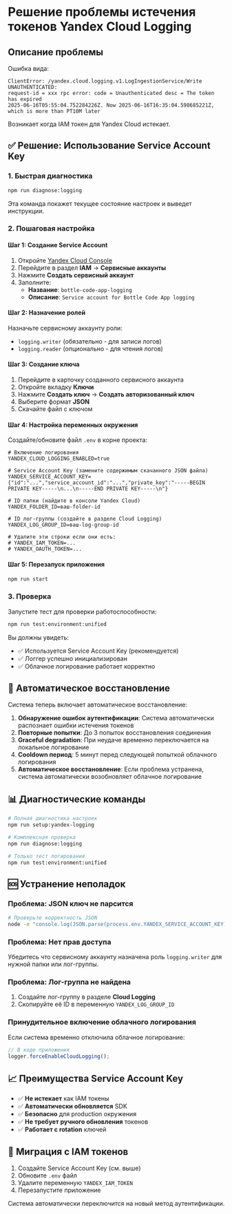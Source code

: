 # Решение проблемы истечения токенов Yandex Cloud Logging

## Описание проблемы

Ошибка вида:

```
ClientError: /yandex.cloud.logging.v1.LogIngestionService/Write UNAUTHENTICATED:
request-id = xxx rpc error: code = Unauthenticated desc = The token has expired
2025-06-16T05:55:04.752284226Z. Now 2025-06-16T16:35:04.598685221Z, which is more than PT10M later
```

Возникает когда IAM токен для Yandex Cloud истекает.

## ✅ Решение: Использование Service Account Key

### 1. Быстрая диагностика

```bash
npm run diagnose:logging
```

Эта команда покажет текущее состояние настроек и выведет инструкции.

### 2. Пошаговая настройка

#### Шаг 1: Создание Service Account

1. Откройте [Yandex Cloud Console](https://console.cloud.yandex.ru)
2. Перейдите в раздел **IAM** → **Сервисные аккаунты**
3. Нажмите **Создать сервисный аккаунт**
4. Заполните:
   - **Название**: `bottle-code-app-logging`
   - **Описание**: `Service account for Bottle Code App logging`

#### Шаг 2: Назначение ролей

Назначьте сервисному аккаунту роли:

- `logging.writer` (обязательно - для записи логов)
- `logging.reader` (опционально - для чтения логов)

#### Шаг 3: Создание ключа

1. Перейдите в карточку созданного сервисного аккаунта
2. Откройте вкладку **Ключи**
3. Нажмите **Создать ключ** → **Создать авторизованный ключ**
4. Выберите формат **JSON**
5. Скачайте файл с ключом

#### Шаг 4: Настройка переменных окружения

Создайте/обновите файл `.env` в корне проекта:

```env
# Включение логирования
YANDEX_CLOUD_LOGGING_ENABLED=true

# Service Account Key (замените содержимым скачанного JSON файла)
YANDEX_SERVICE_ACCOUNT_KEY={"id":"...","service_account_id":"...","private_key":"-----BEGIN PRIVATE KEY-----\n...\n-----END PRIVATE KEY-----\n"}

# ID папки (найдите в консоли Yandex Cloud)
YANDEX_FOLDER_ID=ваш-folder-id

# ID лог-группы (создайте в разделе Cloud Logging)
YANDEX_LOG_GROUP_ID=ваш-log-group-id

# Удалите эти строки если они есть:
# YANDEX_IAM_TOKEN=...
# YANDEX_OAUTH_TOKEN=...
```

#### Шаг 5: Перезапуск приложения

```bash
npm run start
```

### 3. Проверка

Запустите тест для проверки работоспособности:

```bash
npm run test:environment:unified
```

Вы должны увидеть:

- ✅ Используется Service Account Key (рекомендуется)
- ✅ Логгер успешно инициализирован
- ✅ Облачное логирование работает корректно

## 🔧 Автоматическое восстановление

Система теперь включает автоматическое восстановление:

1. **Обнаружение ошибок аутентификации**: Система автоматически распознает ошибки истечения токенов
2. **Повторные попытки**: До 3 попыток восстановления соединения
3. **Graceful degradation**: При неудаче временно переключается на локальное логирование
4. **Cooldown период**: 5 минут перед следующей попыткой облачного логирования
5. **Автоматическое восстановление**: Если проблема устранена, система автоматически возобновляет облачное логирование

## 📊 Диагностические команды

```bash
# Полная диагностика настроек
npm run setup:yandex-logging

# Комплексная проверка
npm run diagnose:logging

# Только тест логирования
npm run test:environment:unified
```

## 🆘 Устранение неполадок

### Проблема: JSON ключ не парсится

```bash
# Проверьте корректность JSON
node -e "console.log(JSON.parse(process.env.YANDEX_SERVICE_ACCOUNT_KEY))"
```

### Проблема: Нет прав доступа

Убедитесь что сервисному аккаунту назначена роль `logging.writer` для нужной папки или лог-группы.

### Проблема: Лог-группа не найдена

1. Создайте лог-группу в разделе **Cloud Logging**
2. Скопируйте её ID в переменную `YANDEX_LOG_GROUP_ID`

### Принудительное включение облачного логирования

Если система временно отключила облачное логирование:

```javascript
// В коде приложения
logger.forceEnableCloudLogging();
```

## 📈 Преимущества Service Account Key

- ✅ **Не истекает** как IAM токены
- ✅ **Автоматически обновляется** SDK
- ✅ **Безопасно** для production окружения
- ✅ **Не требует ручного обновления** токенов
- ✅ **Работает с rotation** ключей

## 🔄 Миграция с IAM токенов

1. Создайте Service Account Key (см. выше)
2. Обновите `.env` файл
3. Удалите переменную `YANDEX_IAM_TOKEN`
4. Перезапустите приложение

Система автоматически переключится на новый метод аутентификации.
